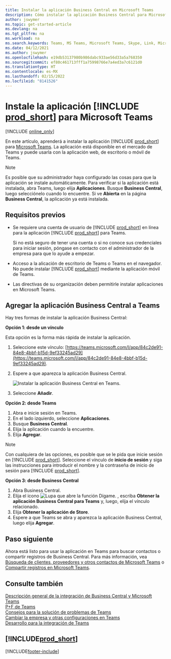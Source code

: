 ```yaml
---
title: Instalar la aplicación Business Central en Microsoft Teams
description: Cómo instalar la aplicación Business Central para Microsoft Teams.
author: jswymer
ms.topic: get-started-article
ms.devlang: na
ms.tgt_pltfrm: na
ms.workload: na
ms.search.keywords: Teams, MS Teams, Microsoft Teams, Skype, Link, Microsoft 365, collaborate, collaboration, teamwork
ms.date: 04/12/2021
ms.author: jswymer
ms.openlocfilehash: e19db53137980b986dabc933ae56d33a5a768350
ms.sourcegitcommit: ef80c461713fff1a75998766e7a4ed3a7c6121d0
ms.translationtype: HT
ms.contentlocale: es-MX
ms.lasthandoff: 02/15/2022
ms.locfileid: "8141526"
---
```

# <a name="install-the-prod_short-app-for-microsoft-teams"></a>Instale la aplicación [!INCLUDE [prod_short](includes/prod_short.md)] para Microsoft Teams

[!INCLUDE [online_only](includes/online_only.md)]

En este artículo, aprenderá a instalar la aplicación [!INCLUDE [prod_short](includes/prod_short.md)] para [Microsoft Teams](https://www.microsoft.com/microsoft-teams/). La aplicación está disponible en el mercado de Teams y puede usarla con la aplicación web, de escritorio o móvil de Teams.

> [!NOTE]
> Es posible que su administrador haya configurado las cosas para que la aplicación se instale automáticamente. Para verificar si la aplicación está instalada, abra Teams, luego elija **Aplicaciones**. Busque **Business Central**, luego selecciónelo cuando lo encuentre. Si ve **Abierta** en la página **Business Central**, la aplicación ya está instalada.  

## <a name="prerequisites"></a>Requisitos previos

- Se requiere una cuenta de usuario de [!INCLUDE [prod_short](includes/prod_short.md)] en línea para la aplicación [!INCLUDE [prod_short](includes/prod_short.md)] para Teams.

    Si no está seguro de tener una cuenta o si no conoce sus credenciales para iniciar sesión, póngase en contacto con el administrador de la empresa para que lo ayude a empezar.

- Acceso a la alicación de escritorio de Teams o Teams en el navegador. No puede instalar [!INCLUDE [prod_short](includes/prod_short.md)] mediante la aplicación móvil de Teams.

- Las directivas de su organización deben permitirle instalar aplicaciones en Microsoft Teams.

## <a name="add-the-business-central-app-to-teams"></a>Agregar la aplicación Business Central a Teams

Hay tres formas de instalar la aplicación Business Central:

**Opción 1: desde un vínculo**

Esta opción es la forma más rápida de instalar la aplicación.

1. Seleccione este vínculo: [https://teams.microsoft.com/l/app/84c2de91-84e8-4bbf-b15d-9ef33245ad29](https://teams.microsoft.com/l/app/84c2de91-84e8-4bbf-b15d-9ef33245ad29).

2. Espere a que aparezca la aplicación Business Central.

    ![Instalar la aplicación Business Central en Teams.](media/teams-install-app.png)

3. Seleccione **Añadir**.

**Opción 2: desde Teams**

1. Abra e inicie sesión en Teams.
2. En el lado izquierdo, seleccione **Aplicaciones**.
3. Busque **Business Central**.
4. Elija la aplicación cuando la encuentre.
5. Elija **Agregar**.

> [!NOTE]
> Con cualquiera de las opciones, es posible que se le pida que inicie sesión en [!INCLUDE [prod_short](includes/prod_short.md)]. Seleccione el vínculo de **inicio de sesión** y siga las instrucciones para introducir el nombre y la contraseña de inicio de sesión para [!INCLUDE [prod_short](includes/prod_short.md)].

**Opción 3: desde Business Central**

1. Abra Business Central.
2. Elija el icono ![Lupa que abre la función Dígame.](media/ui-search/search_small.png "Dígame qué desea hacer") , escriba **Obtener la aplicación Business Central para Teams** y, luego, elija el vínculo relacionado.  
3. Elija **Obtener la aplicación de Store**.
4. Espere a que Teams se abra y aparezca la aplicación Business Central, luego elija **Agregar**.

## <a name="next-step"></a>Paso siguiente

Ahora está listo para usar la aplicación en Teams para buscar contactos o compartir registros de Business Central. Para más información, vea [Búsqueda de clientes, proveedores y otros contactos de Microsoft Teams](across-search-contacts-teams.md) o [Compartir registros en Microsoft Teams](across-working-with-teams.md).

## <a name="see-also"></a>Consulte también

[Descripción general de la integración de Business Central y Microsoft Teams](across-teams-overview.md)  
[P+F de Teams](teams-faq.md)  
[Consejos para la solución de problemas de Teams](admin-teams-troubleshooting.md)  
[Cambiar la empresa y otras configuraciones en Teams](across-teams-settings.md)  
[Desarrollo para la integración de Teams](/dynamics365/business-central/dev-itpro/developer/devenv-develop-for-teams)  


## [!INCLUDE[prod_short](includes/free_trial_md.md)]  


[!INCLUDE[footer-include](includes/footer-banner.md)]